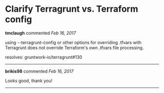 # Clarify Terragrunt vs. Terraform config

**tmclaugh** commented *Feb 16, 2017*

using --terragrunt-config or other options for overriding .tfvars with Terragrunt does not override Terraform's own .tfvars file processing.

resolves: gruntwork-io/terragrunt#130
<br />
***


**brikis98** commented *Feb 16, 2017*

Looks good, thank you!
***


